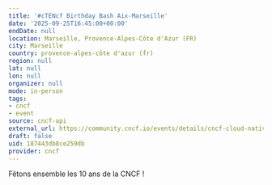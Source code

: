 ```yaml
---
title: '#cTENcf Birthday Bash Aix-Marseille'
date: '2025-09-25T16:45:00+00:00'
endDate: null
location: Marseille, Provence-Alpes-Côte d'Azur (FR)
city: Marseille
country: provence-alpes-côte d'azur (fr)
region: null
lat: null
lon: null
organizer: null
mode: in-person
tags:
- cncf
- event
source: cncf-api
external_url: https://community.cncf.io/events/details/cncf-cloud-native-aix-marseille-presents-ctencf-birthday-bash-aix-marseille/
draft: false
uid: 187443db8ce259db
provider: cncf
---
```

Fêtons ensemble les 10 ans de la CNCF !
